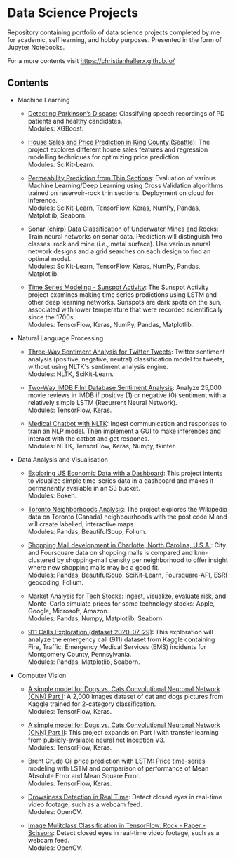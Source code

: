 # Data Science Projects

Repository containing portfolio of data science projects completed by me for academic, self learning, and hobby purposes. Presented in the form of Jupyter Notebooks.

For a more contents visit https://christianhallerx.github.io/


## Contents

- Machine Learning

	- [Detecting Parkinson’s Disease](https://github.com/ChristianHallerX/DataScienceProjects/blob/master/Detecting_Parkinsons.ipynb): Classifying speech recordings of PD patients and healthy candidates.<br/>Modules: XGBoost.

	- [House Sales and Price Prediction in King County (Seattle)](https://github.com/ChristianHallerX/DataScienceProjects/blob/master/House_Sales_and_Price_Prediction_King_County(Seattle).ipynb): The project explores different house sales features and regression modelling techniques for optimizing price prediction.<br/>Modules: SciKit-Learn.
	
	- [Permeability Prediction from Thin Sections](https://github.com/ChristianHallerX/DataScienceProjects/blob/master/RockPermeabilityPrediction/Reservoir_Permeability_WatsonStudio.ipynb): Evaluation of various Machine Learning/Deep Learning using Cross Validation algorithms trained on reservoir-rock thin sections. Deployment on cloud for inference.<br/>Modules: SciKit-Learn, TensorFlow, Keras, NumPy, Pandas, Matplotlib, Seaborn.
	
	- [Sonar (chirp) Data Classification of Underwater Mines and Rocks](https://github.com/ChristianHallerX/DataScienceProjects/blob/master/Sonar_classification_NN_GridSearch.ipynb): Train neural networks on sonar data. Prediction will distinguish two classes: rock and mine (i.e., metal surface). Use various neural network designs and a grid searches on each design to find an optimal model.<br/>Modules: SciKit-Learn, TensorFlow, Keras, NumPy, Pandas, Matplotlib.
	
	- [Time Series Modeling - Sunspot Activity](https://github.com/ChristianHallerX/DataScienceProjects/blob/master/Sun_Spot_Activity_TimeSeries.ipynb): The Sunspot Activity project examines making time series predictions using LSTM and other deep learning networks. Sunspots are dark spots on the sun, associated with lower temperature that were recorded scientifically since the 1700s.<br/>Modules: TensorFlow, Keras, NumPy, Pandas, Matplotlib.
	
	


- Natural Language Processing

	- [Three-Way Sentiment Analysis for Twitter Tweets](https://github.com/ChristianHallerX/DataScienceProjects/blob/master/Three-Way%20Sentiment%20Analysis%20for%20Tweets.ipynb): Twitter sentiment analysis (positive, negative, neutral) classification model for tweets, without using NLTK's sentiment analysis engine.<br/>Modules: NLTK, SciKit-Learn.
	
	- [Two-Way IMDB Film Database Sentiment Analysis](https://github.com/ChristianHallerX/DataScienceProjects/blob/master/Three-Way%20Sentiment%20Analysis%20for%20Tweets.ipynb): Analyze 25,000 movie reviews in IMDB if positive (1) or negative (0) sentiment with a relatively simple LSTM (Recurrent Neural Network).<br/>Modules: TensorFlow, Keras.
	
	- [Medical Chatbot with NLTK](https://github.com/ChristianHallerX/DataScienceProjects/blob/master/Medical_Chatbot_with_NLTK_main.ipynb): Ingest communication and responses to train an NLP model. Then implement a GUI to make inferences and interact with the catbot and get respones.<br/>Modules: NLTK, TensorFlow, Keras, Numpy, tkinter.
	


- Data Analysis and Visualisation

	- [Exploring US Economic Data with a Dashboard](https://github.com/ChristianHallerX/DataScienceProjects/blob/master/Exploring_US_Economic_Data_with_Dashboard.ipynb): This project intents to visualize simple time-series data in a dashboard and makes it permanently available in an S3 bucket.<br/>Modules: Bokeh.
	
	- [Toronto Neighborhoods Analysis](https://github.com/ChristianHallerX/DataScienceProjects/blob/master/Toronto_Neighborhoods_Analysis.ipynb): The project explores the Wikipedia data on Toronto (Canada) neighbourhoods with the post code M and will create labelled, interactive maps.<br/>Modules: Pandas, BeautifulSoup, Folium.
	
	- [Shopping Mall development in Charlotte, North Carolina, U.S.A.](https://github.com/ChristianHallerX/DataScienceProjects/blob/master/ShoppingMallDevelopment/Charlotte_new_mall.ipynb): City and Foursquare data on shopping malls is compared and knn-clustered by shopping-mall density per neighborhood to offer insight where new shopping malls may be a good fit.<br/>Modules: Pandas, BeautifulSoup, SciKit-Learn, Foursquare-API, ESRI geocoding, Folium.
	
	- [Market Analysis for Tech Stocks](https://github.com/ChristianHallerX/DataScienceProjects/blob/master/Stock_Market_Analysis.ipynb): Ingest, visualize, evaluate risk, and Monte-Carlo simulate prices for some technology stocks: Apple, Google, Microsoft, Amazon.<br/>Modules: Pandas, Numpy, Matplotlib, Seaborn.
	
	- [911 Calls Exploration (dataset 2020-07-29)](https://github.com/ChristianHallerX/DataScienceProjects/blob/master/911_Calls.ipynb): This exploration will analyze the emergency call (911) dataset from Kaggle containing Fire, Traffic, Emergency Medical Services (EMS) incidents for Montgomery County, Pennsylvania.<br/>Modules: Pandas, Matplotlib, Seaborn.



- Computer Vision

	- [A simple model for Dogs vs. Cats Convolutional Neuronal Network (CNN) Part I](https://github.com/ChristianHallerX/DataScienceProjects/blob/master/TF_CatsVsDogsI.ipynb): A 2,000 images dataset of cat and dogs pictures from Kaggle trained for 2-category classification.<br/>Modules: TensorFlow, Keras.
	
	- [A simple model for Dogs vs. Cats Convolutional Neuronal Network (CNN) Part II](https://github.com/ChristianHallerX/DataScienceProjects/blob/master/TF_CatsVsDogsII.ipynb): This project expands on Part I with transfer learning from publicly-available neural net Inception V3.<br/>Modules: TensorFlow, Keras.
	
	- [Brent Crude Oil price prediction with LSTM](https://github.com/ChristianHallerX/DataScienceProjects/blob/master/Brent_crude_prediction.ipynb): Price time-series modeling with LSTM and comparison of performance of Mean Absolute Error and Mean Square Error.<br/>Modules: TensorFlow, Keras.
	
	- [Drowsiness Detection in Real Time](https://github.com/ChristianHallerX/DataScienceProjects/blob/master/Drowsiness_detection_main.ipynb): Detect closed eyes in real-time video footage, such as a webcam feed.<br/>Modules: OpenCV.
	
	- [Image Mulitclass Classification in TensorFlow: Rock - Paper - Scissors](https://github.com/ChristianHallerX/DataScienceProjects/blob/master/TensorFlow_rock_paper_scissors.ipynb): Detect closed eyes in real-time video footage, such as a webcam feed.<br/>Modules: OpenCV.